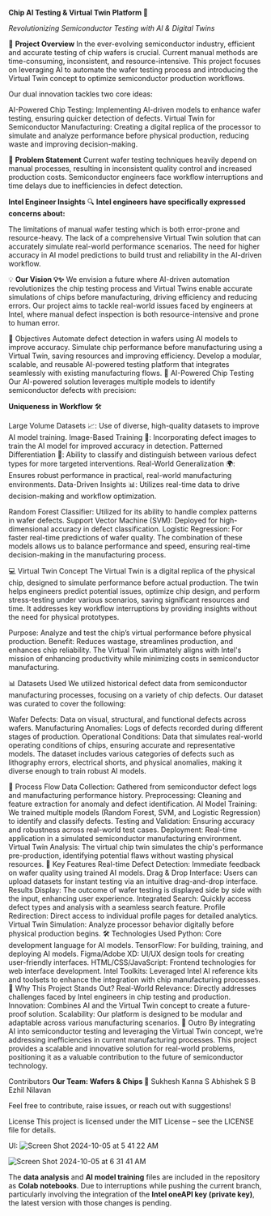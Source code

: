 **Chip AI Testing & Virtual Twin Platform 🚀**

*Revolutionizing Semiconductor Testing with AI & Digital Twins*

🔧 **Project Overview**
In the ever-evolving semiconductor industry, efficient and accurate testing of chip wafers is crucial. Current manual methods are time-consuming, inconsistent, and resource-intensive. This project focuses on leveraging AI to automate the wafer testing process and introducing the Virtual Twin concept to optimize semiconductor production workflows.

Our dual innovation tackles two core ideas:

AI-Powered Chip Testing: Implementing AI-driven models to enhance wafer testing, ensuring quicker detection of defects.
Virtual Twin for Semiconductor Manufacturing: Creating a digital replica of the processor to simulate and analyze performance before physical production, reducing waste and improving decision-making.

🌟 **Problem Statement**
Current wafer testing techniques heavily depend on manual processes, resulting in inconsistent quality control and increased production costs. Semiconductor engineers face workflow interruptions and time delays due to inefficiencies in defect detection.

**Intel Engineer Insights** 🔍
**Intel engineers have specifically expressed concerns about:**

The limitations of manual wafer testing which is both error-prone and resource-heavy.
The lack of a comprehensive Virtual Twin solution that can accurately simulate real-world performance scenarios.
The need for higher accuracy in AI model predictions to build trust and reliability in the AI-driven workflow.


💡 **Our Vision 💡✨**
We envision a future where AI-driven automation revolutionizes the chip testing process and Virtual Twins enable accurate simulations of chips before manufacturing, driving efficiency and reducing errors. Our project aims to tackle real-world issues faced by engineers at Intel, where manual defect inspection is both resource-intensive and prone to human error.

🎯 Objectives
Automate defect detection in wafers using AI models to improve accuracy.
Simulate chip performance before manufacturing using a Virtual Twin, saving resources and improving efficiency.
Develop a modular, scalable, and reusable AI-powered testing platform that integrates seamlessly with existing manufacturing flows.
🧠 AI-Powered Chip Testing
Our AI-powered solution leverages multiple models to identify semiconductor defects with precision:

**Uniqueness in Workflow** 🛠️

Large Volume Datasets 📈: Use of diverse, high-quality datasets to improve AI model training.
Image-Based Training 📸: Incorporating defect images to train the AI model for improved accuracy in detection.
Patterned Differentiation 🎨: Ability to classify and distinguish between various defect types for more targeted interventions.
Real-World Generalization 🌍: Ensures robust performance in practical, real-world manufacturing environments.
Data-Driven Insights 📊: Utilizes real-time data to drive decision-making and workflow optimization.



Random Forest Classifier: Utilized for its ability to handle complex patterns in wafer defects.
Support Vector Machine (SVM): Deployed for high-dimensional accuracy in defect classification.
Logistic Regression: For faster real-time predictions of wafer quality.
The combination of these models allows us to balance performance and speed, ensuring real-time decision-making in the manufacturing process.

💻 Virtual Twin Concept
The Virtual Twin is a digital replica of the physical chip, designed to simulate performance before actual production. The twin helps engineers predict potential issues, optimize chip design, and perform stress-testing under various scenarios, saving significant resources and time. It addresses key workflow interruptions by providing insights without the need for physical prototypes.

Purpose: Analyze and test the chip’s virtual performance before physical production.
Benefit: Reduces wastage, streamlines production, and enhances chip reliability.
The Virtual Twin ultimately aligns with Intel's mission of enhancing productivity while minimizing costs in semiconductor manufacturing.

📊 Datasets Used
We utilized historical defect data from semiconductor manufacturing processes, focusing on a variety of chip defects. Our dataset was curated to cover the following:

Wafer Defects: Data on visual, structural, and functional defects across wafers.
Manufacturing Anomalies: Logs of defects recorded during different stages of production.
Operational Conditions: Data that simulates real-world operating conditions of chips, ensuring accurate and representative models.
The dataset includes various categories of defects such as lithography errors, electrical shorts, and physical anomalies, making it diverse enough to train robust AI models.

🔄 Process Flow
Data Collection: Gathered from semiconductor defect logs and manufacturing performance history.
Preprocessing: Cleaning and feature extraction for anomaly and defect identification.
AI Model Training: We trained multiple models (Random Forest, SVM, and Logistic Regression) to identify and classify defects.
Testing and Validation: Ensuring accuracy and robustness across real-world test cases.
Deployment: Real-time application in a simulated semiconductor manufacturing environment.
Virtual Twin Analysis: The virtual chip twin simulates the chip's performance pre-production, identifying potential flaws without wasting physical resources.
🎨 Key Features
Real-time Defect Detection: Immediate feedback on wafer quality using trained AI models.
Drag & Drop Interface: Users can upload datasets for instant testing via an intuitive drag-and-drop interface.
Results Display: The outcome of wafer testing is displayed side by side with the input, enhancing user experience.
Integrated Search: Quickly access defect types and analysis with a seamless search feature.
Profile Redirection: Direct access to individual profile pages for detailed analytics.
Virtual Twin Simulation: Analyze processor behavior digitally before physical production begins.
🛠️ Technologies Used
Python: Core development language for AI models.
TensorFlow: For building, training, and deploying AI models.
Figma/Adobe XD: UI/UX design tools for creating user-friendly interfaces.
HTML/CSS/JavaScript: Frontend technologies for web interface development.
Intel Toolkits: Leveraged Intel AI reference kits and toolsets to enhance the integration with chip manufacturing processes.
🚀 Why This Project Stands Out?
Real-World Relevance: Directly addresses challenges faced by Intel engineers in chip testing and production.
Innovation: Combines AI and the Virtual Twin concept to create a future-proof solution.
Scalability: Our platform is designed to be modular and adaptable across various manufacturing scenarios.
🙌 Outro
By integrating AI into semiconductor testing and leveraging the Virtual Twin concept, we’re addressing inefficiencies in current manufacturing processes. This project provides a scalable and innovative solution for real-world problems, positioning it as a valuable contribution to the future of semiconductor technology.

Contributors
**Our Team: Wafers & Chips 👥**
Sukhesh Kanna S
Abhishek S
B Ezhil Nilavan

Feel free to contribute, raise issues, or reach out with suggestions!

License
This project is licensed under the MIT License – see the LICENSE file for details.



UI:
![Screen Shot 2024-10-05 at 5 41 22 AM](https://github.com/user-attachments/assets/dc3dfc83-f03f-4351-9d81-c526cb4b80fb)

![Screen Shot 2024-10-05 at 6 31 41 AM](https://github.com/user-attachments/assets/daa11760-815a-4bc0-94f1-d096c22a9259)

The **data analysis** and **AI model training** files are included in the repository as **Colab notebooks**. Due to interruptions while pushing the current branch, particularly involving the integration of the **Intel oneAPI key (private key)**, the latest version with those changes is pending.



